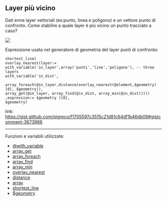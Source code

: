 ## Layer più vicino

Dati enne layer vettoriali (es:punto, linea e poligono) e un vettore punto di confronto. Come stabilire a quale layer è più vicino un punto tracciato a caso?

![](https://user-images.githubusercontent.com/7631137/111915642-92965880-8a77-11eb-94ac-6e87f061e91a.gif)

Espressione usata nel generatore di geometria del layer punti di confronto:

```
shortest_line(
overlay_nearest(layer:=
with_variable('in_layer',array('punti','line','poligono'), -- three layers
with_variable('in_dist',
        array_foreach(@in_layer,distance(overlay_nearest(@element,$geometry)[0], $geometry)),
array_get(@in_layer, array_find(@in_dist, array_min(@in_dist)))))
,expression:= $geometry )[0],
$geometry)
```

link: <https://gist.github.com/pigreco/f1705597c3515c21d81c64df1b46db09#gistcomment-3673986>

---

Funzioni e variabili utilizzate:

* [@with_variable](../gr_funzioni/variabili/with_variable.md)
* [array_get](../gr_funzioni/array/array_unico.md#array_get)
* [array_foreach](../gr_funzioni/array/array_unico.md#array_foreach)
* [array_find](../gr_funzioni/array/array_unico.md#array_find)
* [array_min](../gr_funzioni/arrayarray_unico.md#array_min)
* [overlay_nearest](../gr_funzioni/geometria/geometria_unico.md#overlay_nearest)
* [distance](../gr_funzioni/geometria/geometria_unico.md#distance)
* [array](../gr_funzioni/array/array_unico.md#start_point)
* [shortest_line](../gr_funzioni/geometria/geometria_unico.md#shortest_line)
* [$geometry](../gr_funzioni/geometria/geometria_unico.md#geometry)

